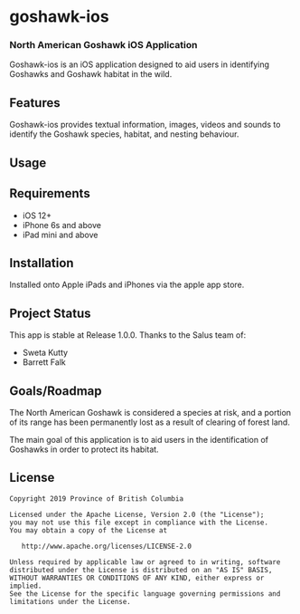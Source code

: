 # goshawk-ios

### North American Goshawk iOS Application

Goshawk-ios is an iOS application designed to aid users in identifying Goshawks and Goshawk habitat in the wild.

## Features

Goshawk-ios provides textual information, images, videos and sounds to identify the Goshawk species, habitat, and nesting behaviour.

## Usage

## Requirements

* iOS 12+
* iPhone 6s and above
* iPad mini and above

## Installation
Installed onto Apple iPads and iPhones via the apple app store.

## Project Status
This app is stable at Release 1.0.0.   Thanks to the Salus team of:

* Sweta Kutty
* Barrett Falk

## Goals/Roadmap

The North American Goshawk is considered a species at risk, and a portion of its range has been permanently lost as a result of clearing of forest land.

The main goal of this application is to aid users in the identification of Goshawks in order to protect its habitat.

## License

    Copyright 2019 Province of British Columbia

    Licensed under the Apache License, Version 2.0 (the "License");
    you may not use this file except in compliance with the License.
    You may obtain a copy of the License at

       http://www.apache.org/licenses/LICENSE-2.0

    Unless required by applicable law or agreed to in writing, software
    distributed under the License is distributed on an "AS IS" BASIS,
    WITHOUT WARRANTIES OR CONDITIONS OF ANY KIND, either express or implied.
    See the License for the specific language governing permissions and
    limitations under the License.
